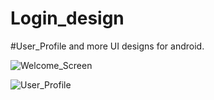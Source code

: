 # Login_design

#User_Profile and more UI designs for android.


![Welcome_Screen](https://user-images.githubusercontent.com/96029834/194814434-8a099608-d3b2-48c7-a667-ef5a3fe861cb.png)



![User_Profile](https://user-images.githubusercontent.com/96029834/194817047-c1f82ba3-ed12-49c0-b479-6b655fa5cffe.png)
